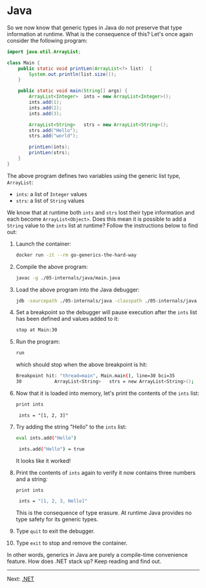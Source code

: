 # Java

So we now know that generic types in Java do not preserve that type information at runtime. What is the consequence of this? Let's once again consider the following program:

```java
import java.util.ArrayList;

class Main {
    public static void printLen(ArrayList<?> list)  {
        System.out.println(list.size());
    }

    public static void main(String[] args) {
        ArrayList<Integer>  ints = new ArrayList<Integer>();
        ints.add(1);
        ints.add(2);
        ints.add(3);

        ArrayList<String>   strs = new ArrayList<String>();
        strs.add("Hello");
        strs.add("world");

        printLen(ints);
        printLen(strs);
    }
}
```

The above program defines two variables using the generic list type, `ArrayList`:

* `ints`: a list of `Integer` values
* `strs`: a list of `String` values

We know that at runtime both `ints` and `strs` lost their type information and each become `ArrayList<Object>`. Does this mean it is possible to add a `String` value to the `ints` list at runtime? Follow the instructions below to find out:

1. Launch the container:

    ```bash
    docker run -it --rm go-generics-the-hard-way
    ```

1. Compile the above program:

    ```bash
    javac -g ./05-internals/java/main.java
    ```

1. Load the above program into the Java debugger:

    ```bash
    jdb -sourcepath ./05-internals/java -classpath ./05-internals/java Main
    ```

1. Set a breakpoint so the debugger will pause execution after the `ints` list has been defined and values added to it:

    ```bash
    stop at Main:30
    ```

1. Run the program:

    ```bash
    run
    ```

    which should stop when the above breakpoint is hit:

    ```bash
    Breakpoint hit: "thread=main", Main.main(), line=30 bci=35
    30            ArrayList<String>   strs = new ArrayList<String>();
    ```

1. Now that it is loaded into memory, let's print the contents of the `ints` list:

    ```bash
    print ints
    ```

    ```
     ints = "[1, 2, 3]"
    ```

1. Try adding the string "Hello" to the `ints` list:

    ```bash
    eval ints.add("Hello")
    ```

    ```bash
     ints.add("Hello") = true
    ```

    It looks like it worked!

1. Print the contents of `ints` again to verify it now contains three numbers and a string:

    ```bash
    print ints
    ```

    ```bash
     ints = "[1, 2, 3, Hello]"
    ```

    This is the consequence of type erasure. At runtime Java provides no type safety for its generic types.

1. Type `quit` to exit the debugger.

1. Type `exit` to stop and remove the container.

In other words, generics in Java are purely a compile-time convenience feature. How does .NET stack up? Keep reading and find out.

---

Next: [.NET](./02-dotnet.md)
